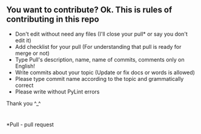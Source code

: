 ## You want to contribute? Ok. This is rules of contributing in this repo

- Don't edit without need any files (I'll close your pull* or say you don't edit it)
- Add checklist for your pull (For understanding that pull is ready for merge or not)
- Type Pull's description, name, name of commits, comments only on English!
- Write commits about your topic (Update or fix docs or words is allowed)
- Please type commit name according to the topic and grammatically correct
- Please write without PyLint errors

Thank you ^_^

#
*Pull - pull request